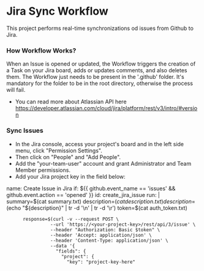 # Jira Sync Workflow
This project performs real-time synchronizations od issues from Github to Jira.

### How Workflow Works?
When an Issue is opened or updated, the Workflow triggers the creation of a Task on your Jira board, adds or updates comments, and also deletes them. The Workflow just needs to be present in the '.github' folder. It's mandatory for the folder to be in the root directory, otherwise the process will fail.

- You can read more about Atlassian API here
  https://developer.atlassian.com/cloud/jira/platform/rest/v3/intro/#version

### Sync Issues
- In the Jira console, access your project's board and in the left side menu, click "Permission Settings".
- Then click on "People" and "Add People".
- Add the "your-team-user" account and grant Administrator and Team Member permissions.
- Add your Jira project key in the field below:

name: Create Issue in Jira 
        if: ${{ github.event_name == 'issues' && github.event.action == 'opened' }}
        id: create_jira_issue
        run: |
          summary=$(cat summary.txt)
          description=$(cat description.txt)
          description=$(echo "${description}" | tr -d '\n' | tr -d '\r')
          token=$(cat auth_token.txt)

          response=$(curl -v --request POST \
                    --url 'https://<your-project-key>/rest/api/3/issue' \
                    --header "Authorization: Basic $token" \
                    --header 'Accept: application/json' \
                    --header 'Content-Type: application/json' \
                    --data '{
                      "fields": {
                        "project": {
                          "key": "project-key-here"
